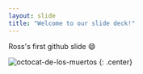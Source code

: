 ```yaml
---
layout: slide
title: "Welcome to our slide deck!"
---
```


Ross's first github slide :smile:

![octocat-de-los-muertos](https://octodex.github.com/images/octocat-de-los-muertos.jpg)
{: .center}
